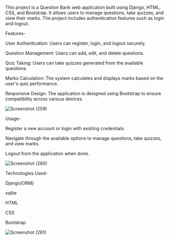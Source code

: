 This project is a Question Bank web application built using Django, HTML, CSS, and Bootstrap. It allows users to manage questions, take quizzes, and view their marks. 
The project includes authentication features such as login and logout.

Features-

User Authentication: Users can register, login, and logout securely.

Question Management: Users can add, edit, and delete questions.

Quiz Taking: Users can take quizzes generated from the available questions.

Marks Calculation: The system calculates and displays marks based on the user's quiz performance.

Responsive Design: The application is designed using Bootstrap to ensure compatibility across various devices.


![Screenshot (259)](https://github.com/kyle89891/Question-Bank-/assets/81356431/7373754d-bf13-4d71-8294-6df600b9b459)


Usage-

Register a new account or login with existing credentials.

Navigate through the available options to manage questions, take quizzes, and view marks.

Logout from the application when done.


![Screenshot (260)](https://github.com/kyle89891/Question-Bank-/assets/81356431/b149d096-0bcd-4baf-a91e-0ed461a42d2a)


Technologies Used-

Django(ORM)

sqlite

HTML

CSS

Bootstrap

![Screenshot (261)](https://github.com/kyle89891/Question-Bank-/assets/81356431/bd85337a-a1b2-4d30-8d87-3824752ccb58)




